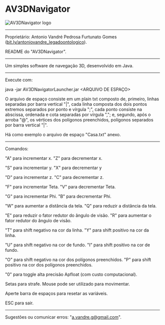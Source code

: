 # AV3DNavigator
![AV3DNavigator logo](https://antoniovandre2.github.io/AV3DNavigator/AV3DNavigator%20-%20Logo%20-%20200p.png)
____________________

Proprietário: Antonio Vandré Pedrosa Furtunato Gomes ([bit.ly/antoniovandre_legadoontologico](https://bit.ly/antoniovandre_legadoontologico)).

README do "AV3DNavigator".
____________________

Um simples software de navegação 3D, desenvolvido em Java.
_____

Execute com:

java -jar AV3DNavigatorLauncher.jar <ARQUIVO DE ESPAÇO>

O arquivo de espaço consiste em um plain txt composto de, primeiro, linhas separadas por barra vertical "|", cada linha composta dos dois pontos extremos separados por ponto e vírgula ";", cada ponto consiste na abscissa, ordenada e cota separadas por vírgula ","; e, segundo, após o arroba "@", os vértices dos polígonos preenchidos, polígonos separados por barra vertical "|".

Há como exemplo o arquivo de espaço "Casa.txt" anexo.
____________________

Comandos:

"A" para incrementar x. "Z" para decrementar x.

"S" para incrementar y. "X" para decrementar y

"D" para incrementar z. "C" para decrementar z.

"F" para incrementar Teta. "V" para decrementar Teta.

"G" para incrementar Phi. "B" para decrementar Phi.

"W" para aumentar a distância da tela. "Q" para reduzir a distância da tela.

"E" para reduzir o fator redutor do ângulo de visão. "R" para aumentar o fator redutor do ângulo de visão.

"T" para shift negativo na cor da linha. "Y" para shift positivo na cor da linha.

"U" para shift negativo na cor de fundo. "I" para shift positivo na cor de fundo.

"O" para shift negativo na cor dos polígonos preenchidos. "P" para shift positivo na cor dos polígonos preenchidos.

"0" para toggle alta precisão Apfloat (com custo computacional).

Setas para strafe. Mouse pode ser utilizado para movimentar.

Aperte barra de espaços para resetar as variáveis.

ESC para sair.
____________________

Sugestões ou comunicar erros: "a.vandre.g@gmail.com".
